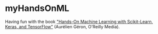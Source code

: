 # myHandsOnML

Having fun with the book ["Hands-On Machine Learning with Scikit-Learn, Keras, and TensorFlow"](https://learning.oreilly.com/library/view/hands-on-machine-learning/9781492032632/) (Aurélien Géron, O'Reilly Media).
